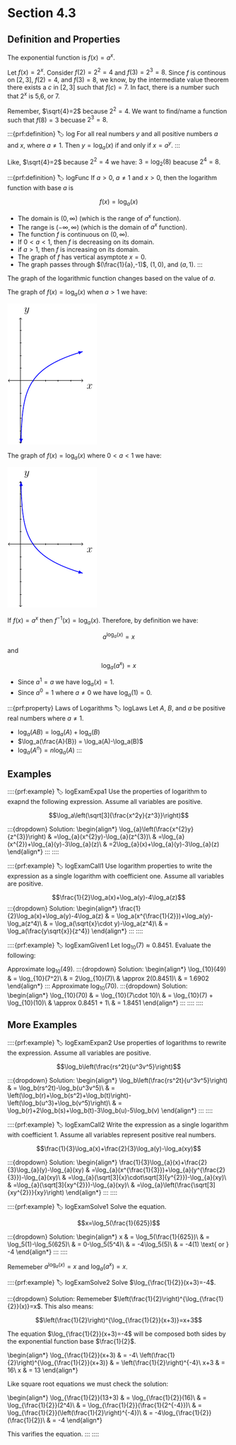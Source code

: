 # Section 4.3

## Definition and Properties
The exponential function is $f(x)=a^x$.

Let $f(x)=2^x$. Consider $f(2)=2^2=4$ and $f(3)=2^3=8$. Since $f$ is continous on $[2,3]$, $f(2)=4$, and $f(3)=8$, we know, by the intermediate value theorem there exists a $c$ in $[2,3]$ such that $f(c)=7$. In fact, there is a number such that $2^x$ is 5,6, or 7.

Remember, $\sqrt{4}=2$ because $2^2=4$. We want to find/name a function such that $f(8)=3$ becuase $2^3=8$.

:::{prf:definition}
:label: log
For all real numbers $y$ and all positive numbers $a$ and $x$, where $a\ne 1$. Then $y=\log_a (x)$ if and only if $x=a^y$.
:::

Like, $\sqrt{4}=2$ because $2^2=4$ we have: $3=\log_2(8)$ beacuse $2^4=8$.

:::{prf:definition}
:label: logFunc
If $a>0$, $a\ne 1$ and $x>0$, then the logarithm function with base $a$ is

$$f(x)=\log_a(x)$$

* The domain is $(0,\infty)$ (which is the range of $a^x$ function).
* The range is $(-\infty,\infty)$ (which is the domain of $a^x$ function).
* The function $f$ is continuous on $(0,\infty)$.
* If $0<a<1$, then $f$ is decreasing on its domain.
* if $a>1$, then $f$ is increasing on its domain.
* The graph of $f$ has vertical asymptote $x=0$.
* The graph passes through $(\frac{1}{a},-1)$, $(1,0)$, and $(a,1)$.
:::

The graph of the logarithmic function changes based on the value of $a$.

The graph of $f(x)=\log_a(x)$ when $a>1$ we have:

![The graph of an exponential function where the base if greater than 1](images/agreateronelog.png)

The graph of $f(x)=\log_a(x)$ where $0<a<1$ we have:

![the graph of an exponentiial function where the base is between 0 and 1](images/abwzeroandoneelog.png)

If $f(x)=a^x$ then $f^{-1}(x)=\log_a(x)$. Therefore, by definition we have:

$$a^{\log_a(x)}=x$$

and

$$\log_a(a^x)=x$$

* Since $a^1=a$ we have $\log_a(x)=1$.
* Since $a^0=1$ where $a\ne 0$ we  have $\log_a(1)=0$.

:::{prf:property} Laws of Logarithms
:label: logLaws
Let $A$, $B$, and $a$ be positive real numbers where $a\ne 1$.

* $\log_a(AB)=\log_a(A)+\log_a(B)$
* $\log_a(\frac{A}{B}) = \log_a(A)-\log_a(B)$
* $\log_a(A^n) = n\log_a(A)$
:::

## Examples

::::{prf:example}
:label: logExamExpa1
Use the properties of logarithm to exapnd the following expression. Assume all variables are positive.

$$\log_a\left(\sqrt[3]{\frac{x^2y}{z^3}}\right)$$

:::{dropdown} Solution:
\begin{align*}
\log_{a}\left(\frac{x^{2}y}{z^{3}}\right) & =\log_{a}(x^{2}y)-\log_{a}(z^{3})\\
 & =\log_{a}(x^{2})+\log_{a}(y)-3\log_{a}(z)\\
 & =2\log_{a}(x)+\log_{a}(y)-3\log_{a}(z)
\end{align*}
:::
::::

::::{prf:example}
:label: logExamCall1
Use logarithm properties to write the expression as a single logarithm with coefficient one. Assume all variables are positive.

$$\frac{1}{2}\log_a(x)+\log_a(y)-4\log_a(z)$$
:::{dropdown} Solution:
\begin{align*}
    \frac{1}{2}\log_a(x)+\log_a(y)-4\log_a(z) & = \log_a(x^{\frac{1}{2}})+\log_a(y)-\log_a(z^4)\\
    & = \log_a(\sqrt{x}\cdot y)-\log_a(z^4)\\
    & = \log_a(\frac{y\sqrt{x}}{z^4})
\end{align*}
:::
::::

::::{prf:example}
:label: logExamGiven1
Let $\log_{10}(7)\approx 0.8451$. Evaluate the following:

Approximate $\log_{10}(49)$.
:::{dropdown} Solution:
\begin{align*}
    \log_{10}(49) & = \log_{10}(7^2)\\
    & = 2\log_{10}(7)\\
    & \approx 2(0.8451)\\
    & = 1.6902
\end{align*}
:::
Approximate $\log_{10}(70)$.
:::{dropdown} Solution:
\begin{align*}
    \log_{10}(70) & = \log_{10}(7\cdot 10)\\
    & = \log_{10}(7) + \log_{10}(10)\\
    & \approx 0.8451 + 1\\
    & = 1.8451
\end{align*}
:::
::::
::::

## More Examples

::::{prf:example}
:label: logExamExpan2
Use properties of logarithms to rewrite the expression. Assume all variables are positive.

$$\log_b\left(\frac{rs^2t}{u^3v^5}\right)$$

:::{dropdown} Solution:
\begin{align*}
    \log_b\left(\frac{rs^2t}{u^3v^5}\right) & = \log_b(rs^2t)-\log_b(u^3v^5)\\
    & = \left(\log_b(r)+\log_b(s^2)+\log_b(t)\right)-\left(\log_b(u^3)+\log_b(v^5)\right)\\
    & = \log_b(r)+2\log_b(s)+\log_b(t)-3\log_b(u)-5\log_b(v)
\end{align*}
:::
::::

::::{prf:example}
:label: logExamCall2
Write the expression as a single logarithm with coefficient 1. Assume all variables represent positive real numbers.

$$\frac{1}{3}\log_a(x)+\frac{2}{3}\log_a(y)-\log_a(xy)$$

:::{dropdown} Solution:
\begin{align*}
    \frac{1}{3}\log_{a}(x)+\frac{2}{3}\log_{a}(y)-\log_{a}(xy) & =\log_{a}(x^{\frac{1}{3}})+\log_{a}(y^{\frac{2}{3}})-\log_{a}(xy)\\
 & =\log_{a}(\sqrt[3]{x}\cdot\sqrt[3]{y^{2}})-\log_{a}(xy)\\
 & =\log_{a}(\sqrt[3]{xy^{2}})-\log_{a}(xy)\\
 & =\log_{a}\left(\frac{\sqrt[3]{xy^{2}}}{xy}\right)
\end{align*}
:::
::::

::::{prf:example}
:label: logExamSolve1
Solve the equation.

$$x=\log_5(\frac{1}{625})$$

:::{dropdown} Solution:
\begin{align*}
    x & = \log_5(\frac{1}{625})\\
    & = \log_5(1)-\log_5(625)\\
    & = 0-\log_5(5^4)\\
    & = -4\log_5(5)\\
    & = -4(1) \text{ or } -4
\end{align*}
:::
::::

Rememeber $a^{\log_a(x)}=x$ and $\log_a(a^x)=x$.

::::{prf:example}
:label: logExamSolve2
Solve $\log_{\frac{1}{2}}(x+3)=-4$.

:::{dropdown} Solution:
Rememeber $\left(\frac{1}{2}\right)^{\log_{\frac{1}{2}}(x)}=x$. This also means:

$$\left(\frac{1}{2}\right)^{\log_{\frac{1}{2}}(x+3)}=x+3$$

The equation $\log_{\frac{1}{2}}(x+3)=-4$ will be composed both sides by the exponential function base $\frac{1}{2}$.

\begin{align*}
    \log_{\frac{1}{2}}(x+3) & = -4\\
    \left(\frac{1}{2}\right)^{\log_{\frac{1}{2}}(x+3)} & = \left(\frac{1}{2}\right)^{-4}\\
    x+3 & = 16\\
    x & = 13
\end{align*}

Like square root equations we must check the solution:

\begin{align*}
    \log_{\frac{1}{2}}(13+3) & = \log_{\frac{1}{2}}(16)\\
    & = \log_{\frac{1}{2}}(2^4)\\
    & = \log_{\frac{1}{2}}(\frac{1}{2^{-4}})\\
    & = \log_{\frac{1}{2}}(\left(\frac{1}{2}\right)^{-4})\\
    & = -4\log_{\frac{1}{2}}(\frac{1}{2})\\
    & = -4
\end{align*}

This varifies the equation.
:::
::::
